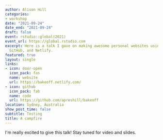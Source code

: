 ```yaml
---
author: Alison Hill
categories:
- workshop
date: "2021-09-24"
date_end: "2021-09-24"
draft: false
event: rstudio::global(2021)
event_url: https://global.rstudio.com
excerpt: Here is a talk I gave on making awesome personal websites using Hugo, blogdown,
  GitHub, and Netlify.
featured: true
layout: single
links:
- icon: door-open
  icon_pack: fas
  name: website
  url: https://bakeoff.netlify.com/
- icon: github
  icon_pack: fab
  name: code
  url: https://github.com/apreshill/bakeoff
location: Sydney, Australia
show_post_time: false
subtitle: Testing
title: A campfire
---
```


I'm really excited to give this talk! Stay tuned for video and slides.
